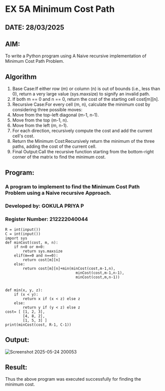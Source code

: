 # EX 5A Minimum Cost Path
## DATE: 28/03/2025
## AIM:
To write a Python program using A Naive recursive implementation of Minimum Cost Path Problem.

## Algorithm
1.  Base Case:If either row (m) or column (n) is out of bounds (i.e., less than 0), return a very large value (sys.maxsize) to signify an 
    invalid path.
2.  If both m == 0 and n == 0, return the cost of the starting cell cost[m][n].
3.  Recursive Case:For every cell (m, n), calculate the minimum cost by considering three possible moves:
4.  Move from the top-left diagonal (m-1, n-1).
5.  Move from the top (m-1, n).
6.  Move from the left (m, n-1).
7.  For each direction, recursively compute the cost and add the current cell's cost.
8.  Return the Minimum Cost:Recursively return the minimum of the three paths, adding the cost of the current cell.
9.  Final Output:Call the recursive function starting from the bottom-right corner of the matrix to find the minimum cost.  

## Program:

### A program to implement to find the Minimum Cost Path Problem using a  Naive recursive Approach.
### Developed by: GOKULA PRIYA P
### Register Number: 212222040044

```
R = int(input())
C = int(input())
import sys
def minCost(cost, m, n):
    if n<0 or m<0:
        return sys.maxsize
    elif(m==0 and n==0):
        return cost[m][n]
    else:
        return cost[m][n]+min(minCost(cost,m-1,n),
                                minCost(cost,m-1,n-1),
                                minCost(cost,m,n-1))
            
    
def min(x, y, z):
    if (x < y):
        return x if (x < z) else z
    else:
        return y if (y < z) else z
cost= [ [1, 2, 3],
        [4, 8, 2],
        [1, 5, 3] ]
print(minCost(cost, R-1, C-1))
```

## Output:
![Screenshot 2025-05-24 200053](https://github.com/user-attachments/assets/73abd944-78d1-49e8-b3b0-098915b8ffef)

## Result:
Thus the above program was executed successfully for finding the minimum cost.
